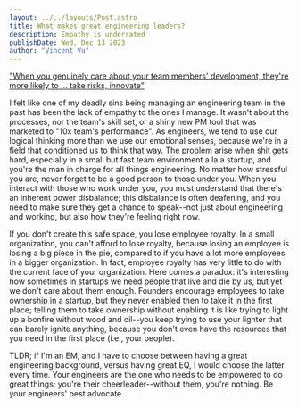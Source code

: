 ```yaml
---
layout: ../../layouts/Post.astro
title: What makes great engineering leaders?
description: Empathy is underrated
publishDate: Wed, Dec 13 2023
author: "Vincent Vu"
---
```



["When you genuinely care about your team members' development, they're more likely to ... take risks, innovate"](https://www.linkedin.com/pulse/importance-empathetic-managers-engineering-teams-alfredo-temprano/)

I felt like one of my deadly sins being managing an engineering team in the past has been the lack of empathy to the ones I manage. It wasn't about the processes, nor the team's skill set, or a shiny new PM tool that was marketed to "10x team's performance". As engineers, we tend to use our logical thinking more than we use our emotional senses, because we're in a field that conditioned us to think that way. The problem arise when shit gets hard, especially in a small but fast team environment a la a startup, and you're the man in charge for all things engineering. No matter how stressful you are, never forget to be a good person to those under you. When you interact with those who work under you, you must understand that there's an inherent power disbalance; this disbalance is often deafening, and you need to make sure they get a chance to speak--not just about engineering and working, but also how they're feeling right now.

If you don't create this safe space, you lose employee royalty. In a small organization, you can't afford to lose royalty, because losing an employee is losing a big piece in the pie, compared to if you have a lot more employees in a bigger organization. In fact, employee royalty has very little to do with the current face of your organization. Here comes a paradox: it's interesting how sometimes in startups we need people that live and die by us, but yet we don't care about them enough. Founders encourage employees to take ownership in a startup, but they never enabled then to take it in the first place; telling them to take ownership without enabling it is like trying to light up a bonfire without wood and oil--you keep trying to use your lighter that can barely ignite anything, because you don't even have the resources that you need in the first place (i.e., your people).

TLDR; if I'm an EM, and I have to choose between having a great engineering background, versus having great EQ, I would choose the latter every time. Your engineers are the one who needs to be empowered to do great things; you're their cheerleader--without them, you're nothing. Be your engineers' best advocate. 
